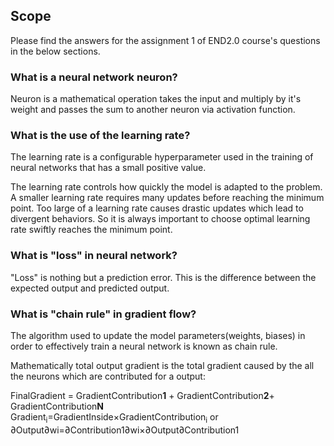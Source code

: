 ## Scope

Please find the answers for the assignment 1 of END2.0 course's questions in the below sections.

### What is a neural network neuron?
  Neuron is a mathematical operation takes the input and multiply by it's weight and passes the sum to another neuron via activation function.

### What is the use of the learning rate?
The learning rate is a configurable hyperparameter used in the training of neural networks that has a small positive value.

The learning rate controls how quickly the model is adapted to the problem. A smaller learning rate requires many updates before reaching the minimum point. Too large of a learning rate causes drastic updates which lead to divergent behaviors. So it is always important to choose optimal learning rate swiftly reaches the minimum point.

### What is "loss" in neural network?
  "Loss" is nothing but a prediction error. This is the difference between the expected output and predicted output.

### What is "chain rule" in gradient flow?
  The algorithm used to update the model parameters(weights, biases) in order to effectively train a neural network is known as chain rule.
  
  Mathematically total output gradient is the total gradient caused by the all the neurons which are contributed for a output:  
    
   FinalGradient = GradientContribution**1** + GradientContribution**2**+ GradientContribution**N**      
   Gradient<sub>i</sub>=GradientInside×GradientContribution<sub>i</sub>
   or
   ∂Output∂wi=∂Contribution1∂wi×∂Output∂Contribution1
